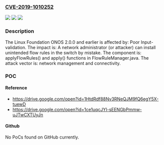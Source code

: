 ### [CVE-2019-1010252](https://cve.mitre.org/cgi-bin/cvename.cgi?name=CVE-2019-1010252)
![](https://img.shields.io/static/v1?label=Product&message=ONOS&color=blue)
![](https://img.shields.io/static/v1?label=Version&message=2.0.0%20and%20earlier%20&color=brightgreen)
![](https://img.shields.io/static/v1?label=Vulnerability&message=Poor%20Input-validation&color=brightgreen)

### Description

The Linux Foundation ONOS 2.0.0 and earlier is affected by: Poor Input-validation. The impact is: A network administrator (or attacker) can install unintended flow rules in the switch by mistake. The component is: applyFlowRules() and apply() functions in FlowRuleManager.java. The attack vector is: network management and connectivity.

### POC

#### Reference
- https://drive.google.com/open?id=1HtdRdf88Nv3RNeQJM9fQ6egY5X-tuewD
- https://drive.google.com/open?id=1ce1uqcJYI-sEENGbPmmw-uJTwCXTUyJn

#### Github
No PoCs found on GitHub currently.

